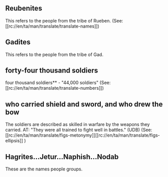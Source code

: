 ## Reubenites ##

This refers to the people from the tribe of Rueben. (See: [[rc://en/ta/man/translate/translate-names]])

## Gadites ##

This refers to the people from the tribe of Gad.

## forty-four thousand soldiers ##

four thousand soldiers**  - "44,000 soldiers" (See: [[rc://en/ta/man/translate/translate-numbers]])

## who carried shield and sword, and who drew the bow ##

The soldiers are described as skilled in warfare by the weapons they carried. AT: "They were all trained to fight well in battles." (UDB) (See: [[rc://en/ta/man/translate/figs-metonymy]][[rc://en/ta/man/translate/figs-ellipsis]] )

## Hagrites…Jetur…Naphish…Nodab ##

These are the names people groups.